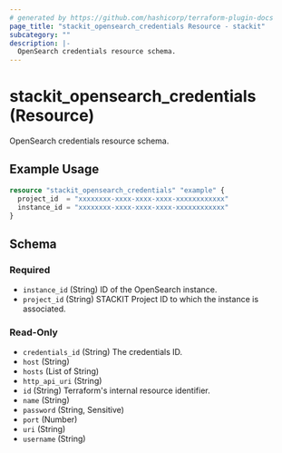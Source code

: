 ```yaml
---
# generated by https://github.com/hashicorp/terraform-plugin-docs
page_title: "stackit_opensearch_credentials Resource - stackit"
subcategory: ""
description: |-
  OpenSearch credentials resource schema.
---
```


# stackit_opensearch_credentials (Resource)

OpenSearch credentials resource schema.

## Example Usage

```terraform
resource "stackit_opensearch_credentials" "example" {
  project_id  = "xxxxxxxx-xxxx-xxxx-xxxx-xxxxxxxxxxxx"
  instance_id = "xxxxxxxx-xxxx-xxxx-xxxx-xxxxxxxxxxxx"
}
```

<!-- schema generated by tfplugindocs -->
## Schema

### Required

- `instance_id` (String) ID of the OpenSearch instance.
- `project_id` (String) STACKIT Project ID to which the instance is associated.

### Read-Only

- `credentials_id` (String) The credentials ID.
- `host` (String)
- `hosts` (List of String)
- `http_api_uri` (String)
- `id` (String) Terraform's internal resource identifier.
- `name` (String)
- `password` (String, Sensitive)
- `port` (Number)
- `uri` (String)
- `username` (String)
